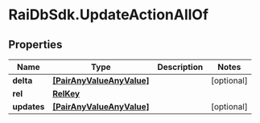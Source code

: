 # RaiDbSdk.UpdateActionAllOf

## Properties

Name | Type | Description | Notes
------------ | ------------- | ------------- | -------------
**delta** | [**[PairAnyValueAnyValue]**](PairAnyValueAnyValue.md) |  | [optional] 
**rel** | [**RelKey**](RelKey.md) |  | 
**updates** | [**[PairAnyValueAnyValue]**](PairAnyValueAnyValue.md) |  | [optional] 


